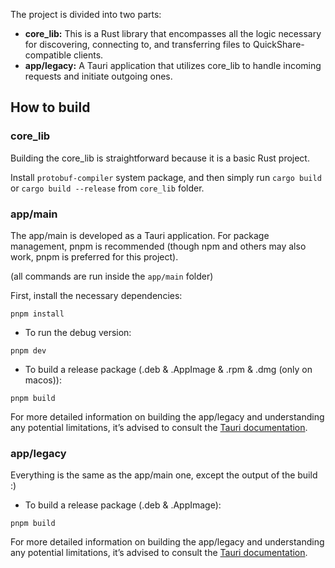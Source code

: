 The project is divided into two parts:

- **core_lib:** This is a Rust library that encompasses all the logic necessary for discovering, connecting to, and transferring files to QuickShare-compatible clients.
- **app/legacy:** A Tauri application that utilizes core_lib to handle incoming requests and initiate outgoing ones.

How to build
--------------------------

### core_lib

Building the core_lib is straightforward because it is a basic Rust project.

Install `protobuf-compiler` system package, and then simply run `cargo build` or `cargo build --release` from `core_lib` folder. 

### app/main

The app/main is developed as a Tauri application. For package management, pnpm is recommended (though npm and others may also work, pnpm is preferred for this project).

(all commands are run inside the `app/main` folder)

First, install the necessary dependencies:

```
pnpm install
```

- To run the debug version:

```
pnpm dev
```

- To build a release package (.deb & .AppImage & .rpm & .dmg (only on macos)):

```
pnpm build
```

For more detailed information on building the app/legacy and understanding any potential limitations, it’s advised to consult the [Tauri documentation](https://v2.tauri.app/start).

### app/legacy

Everything is the same as the app/main one, except the output of the build :)

- To build a release package (.deb & .AppImage):

```
pnpm build
```

For more detailed information on building the app/legacy and understanding any potential limitations, it’s advised to consult the [Tauri documentation](https://tauri.app/v1/guides/building/linux).
